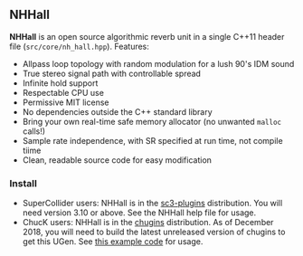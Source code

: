## NHHall

**NHHall** is an open source algorithmic reverb unit in a single C++11 header file (`src/core/nh_hall.hpp`). Features:

- Allpass loop topology with random modulation for a lush 90's IDM sound
- True stereo signal path with controllable spread
- Infinite hold support
- Respectable CPU use
- Permissive MIT license
- No dependencies outside the C++ standard library
- Bring your own real-time safe memory allocator (no unwanted `malloc` calls!)
- Sample rate independence, with SR specified at run time, not compile tiime
- Clean, readable source code for easy modification

### Install

- SuperCollider users: NHHall is in the [sc3-plugins](https://github.com/supercollider/sc3-plugins) distribution. You will need version 3.10 or above. See the NHHall help file for usage.
- ChucK users: NHHall is in the [chugins](https://github.com/ccrma/chugins) distribution. As of December 2018, you will need to build the latest unreleased version of chugins to get this UGen. See [this example code](https://github.com/ccrma/chugins/blob/master/NHHall/nhhall-help.ck) for usage.
